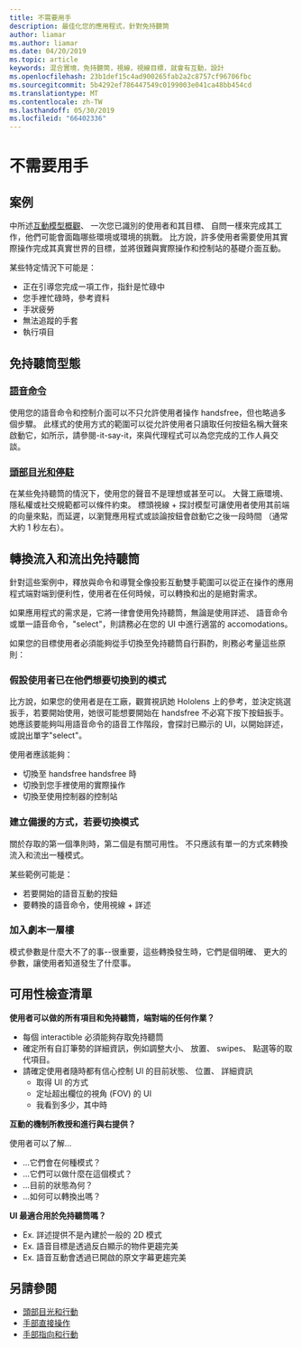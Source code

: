 ```yaml
---
title: 不需要用手
description: 最佳化您的應用程式，針對免持聽筒
author: liamar
ms.author: liamar
ms.date: 04/20/2019
ms.topic: article
keywords: 混合實境，免持聽筒，視線，視線目標，就會有互動，設計
ms.openlocfilehash: 23b1def15c4ad900265fab2a2c8757cf96706fbc
ms.sourcegitcommit: 5b4292ef786447549c0199003e041ca48bb454cd
ms.translationtype: MT
ms.contentlocale: zh-TW
ms.lasthandoff: 05/30/2019
ms.locfileid: "66402336"
---
```

# <a name="hands-free"></a>不需要用手



## <a name="scenarios"></a>案例

中所述[互動模型概觀](interaction-fundamentals.md)、 一次您已識別的使用者和其目標、 自問一樣來完成其工作，他們可能會面臨哪些環境或環境的挑戰。 比方說，許多使用者需要使用其實際操作完成其真實世界的目標，並將很難與實際操作和控制站的基礎介面互動。 

某些特定情況下可能是： 
* 正在引導您完成一項工作，指針是忙碌中
* 您手裡忙碌時，參考資料
* 手狀疲勞
* 無法追蹤的手套
* 執行項目


## <a name="hands-free-modalities"></a>免持聽筒型態

### <a name="voice-commandingvoice-designmd"></a>[語音命令](voice-design.md)

使用您的語音命令和控制介面可以不只允許使用者操作 handsfree，但也略過多個步驟。 此樣式的使用方式的範圍可以從允許使用者只讀取任何按鈕名稱大聲來啟動它，如所示，請參閱-it-say-it，來與代理程式可以為您完成的工作人員交談。



### <a name="head-gaze-and-dwellgaze-and-dwellmd"></a>[頭部目光和停駐](gaze-and-dwell.md)

在某些免持聽筒的情況下，使用您的聲音不是理想或甚至可以。 大聲工廠環境、 隱私權或社交規範都可以條件約束。 標頭視線 + 探討模型可讓使用者使用其前端的向量來點，而延遲，以瀏覽應用程式或談論按鈕會啟動它之後一段時間 （通常大約 1 秒左右）。 


## <a name="transitioning-in-and-out-of-hands-free"></a>轉換流入和流出免持聽筒

針對這些案例中，釋放與命令和導覽全像投影互動雙手範圍可以從正在操作的應用程式端對端到便利性，使用者在任何時候，可以轉換和出的是絕對需求。 

如果應用程式的需求是，它將一律會使用免持聽筒，無論是使用詳述、 語音命令或單一語音命令，"select"，則請務必在您的 UI 中進行適當的 accomodations。 

如果您的目標使用者必須能夠從手切換至免持聽筒自行斟酌，則務必考量這些原則：

### <a name="assume-the-user-is-already-in-the-mode-that-they-want-to-switch-to"></a>假設使用者已在他們想要切換到的模式
比方說，如果您的使用者是在工廠，觀賞視訊她 Hololens 上的參考，並決定挑選扳手，若要開始使用，她很可能想要開始在 handsfree 不必寫下按下按鈕扳手。 她應該要能夠叫用語音命令的語音工作階段，會探討已顯示的 UI，以開始詳述，或說出單字"select"。

使用者應該能夠： 
* 切換至 handsfree handsfree 時
* 切換到您手裡使用的實際操作
* 切換至使用控制器的控制站 

### <a name="create-redundant-ways-to-switch-modes"></a>建立備援的方式，若要切換模式
關於存取的第一個準則時，第二個是有關可用性。 不只應該有單一的方式來轉換流入和流出一種模式。 

某些範例可能是： 
* 若要開始的語音互動的按鈕
* 要轉換的語音命令，使用視線 + 詳述

### <a name="add-a-dash-of-drama"></a>加入劇本一層樓
模式參數是什麼大不了的事--很重要，這些轉換發生時，它們是個明確、 更大的參數，讓使用者知道發生了什麼事。 


## <a name="usability-checklist"></a>可用性檢查清單

**使用者可以做的所有項目和免持聽筒，端對端的任何作業？**
* 每個 interactible 必須能夠存取免持聽筒
* 確定所有自訂筆勢的詳細資訊，例如調整大小、 放置、 swipes、 點選等的取代項目。
* 請確定使用者隨時都有信心控制 UI 的目前狀態、 位置、 詳細資訊
    * 取得 UI 的方式
    * 定址超出欄位的視角 (FOV) 的 UI
    * 我看到多少，其中時

**互動的機制所教授和進行與右提供？**

使用者可以了解...
* ...它們會在何種模式？
* ...它們可以做什麼在這個模式？
* ...目前的狀態為何？
* ...如何可以轉換出嗎？
    
**UI 最適合用於免持聽筒嗎？**   

* Ex. 詳述提供不是內建於一般的 2D 模式
* Ex. 語音目標是透過反白顯示的物件更趨完美
* Ex. 語音互動會透過已開啟的原文字幕更趨完美


## <a name="see-also"></a>另請參閱
* [頭部目光和行動](gaze-and-commit.md)
* [手部直接操作](direct-manipulation.md)
* [手部指向和行動](point-and-commit.md)
